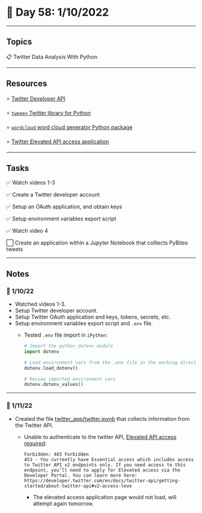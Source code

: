 # :calendar: Day 58: 1/10/2022

---

## Topics

:clipboard: Twitter Data Analysis With Python

---

## Resources

:star: [Twitter Developer API](https://developer.twitter.com/en/apps)

:star: [`tweepy` Twitter library for Python](https://pypi.org/project/tweepy/)

:star: [`wordcloud` word cloud generator Python package](https://pypi.org/project/wordcloud/)

:star: [Twitter Elevated API access application](https://developer.twitter.com/en/portal/products/elevated)

---

## Tasks

:white_check_mark: Watch videos 1-3

:white_check_mark: Create a Twitter developer account

:white_check_mark: Setup an OAuth application, and obtain keys

:white_check_mark: Setup environment variables export script

:white_check_mark: Watch video 4

:white_large_square: Create an application within a Jupyter Notebook that colllects PyBites tweets

---

## Notes

### :notebook: 1/10/22

- Watched videos 1-3.
- Setup Twitter developer account.
- Setup Twitter OAuth application and keys, tokens, secrets, etc.
- Setup environment variables export script and `.env` file.
    - Tested `.env` file import in `iPython`:

        ```python
        # Import the python_dotenv module
        import dotenv

        # Load environment vars from the .env file in the working directory
        dotenv.load_dotenv()

        # Review imported environment vars
        dotenv.dotenv_values()
        ```

---

### :notebook: 1/11/22

- Created the file [twitter_app/twitter.ipynb](twitter_app/twitter.ipynb) that collects information from the Twitter API.
    - Unable to authenticate to the twitter API, [Elevated API access required](https://developer.twitter.com/en/portal/products/elevated):

        ```text
        Forbidden: 403 Forbidden
        453 - You currently have Essential access which includes access to Twitter API v2 endpoints only. If you need access to this endpoint, you’ll need to apply for Elevated access via the Developer Portal. You can learn more here: https://developer.twitter.com/en/docs/twitter-api/getting-started/about-twitter-api#v2-access-leve
        ```

        - The elevated access application page would not load, will attempt again tomorrow.
